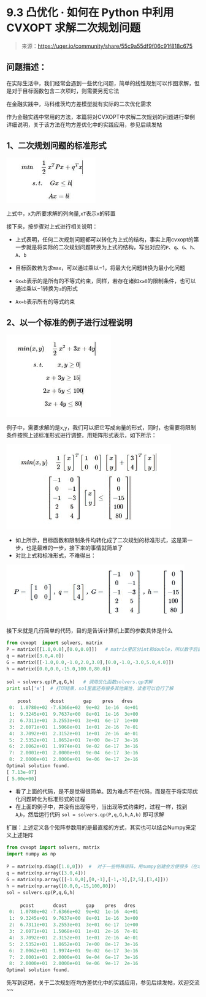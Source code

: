 

# 9.3 凸优化 · 如何在 Python 中利用 CVXOPT 求解二次规划问题

> 来源：https://uqer.io/community/share/55c9a55df9f06c91f818c675

## 问题描述：

在实际生活中，我们经常会遇到一些优化问题，简单的线性规划可以作图求解，但是对于目标函数包含二次项时，则需要另觅它法

在金融实践中，马科维茨均方差模型就有实际的二次优化需求

作为金融实践中常用的方法，本篇将对CVXOPT中求解二次规划的问题进行举例详细说明，关于该方法在均方差优化中的实践应用，参见后续发帖

## 1、二次规划问题的标准形式

![](img/20160730172736.jpg)

上式中，`x`为所要求解的列向量,`xT`表示`x`的转置

接下来，按步骤对上式进行相关说明：

+ 上式表明，任何二次规划问题都可以转化为上式的结构，事实上用cvxopt的第一步就是将实际的二次规划问题转换为上式的结构，写出对应的`P`、`q`、`G`、`h`、`A`、`b`

+ 目标函数若为求`max`，可以通过乘以−1，将最大化问题转换为最小化问题

+ `Gx≤b`表示的是所有的不等式约束，同样，若存在诸如`x≥0`的限制条件，也可以通过乘以−1转换为`≤`的形式

+ `Ax=b`表示所有的等式约束

## 2、以一个标准的例子进行过程说明

![](img/20160730172841.jpg)

例子中，需要求解的是`x`,`y`，我们可以把它写成向量的形式，同时，也需要将限制条件按照上述标准形式进行调整，用矩阵形式表示，如下所示：

![](img/20160730172859.jpg)

+ 如上所示，目标函数和限制条件均转化成了二次规划的标准形式，这是第一步，也是最难的一步，接下来的事情就简单了
+ 对比上式和标准形式，不难得出：

![](img/20160730172924.jpg)

接下来就是几行简单的代码，目的是告诉计算机上面的参数具体是什么

```py
from cvxopt  import solvers, matrix 
P = matrix([[1.0,0.0],[0.0,0.0]])   # matrix里区分int和double，所以数字后面都需要加小数点
q = matrix([3.0,4.0])
G = matrix([[-1.0,0.0,-1.0,2.0,3.0],[0.0,-1.0,-3.0,5.0,4.0]])
h = matrix([0.0,0.0,-15.0,100.0,80.0])

sol = solvers.qp(P,q,G,h)   # 调用优化函数solvers.qp求解
print sol['x']  # 打印结果，sol里面还有很多其他属性，读者可以自行了解

    pcost       dcost       gap    pres   dres
 0:  1.0780e+02 -7.6366e+02  9e+02  1e-16  4e+01
 1:  9.3245e+01  9.7637e+00  8e+01  1e-16  3e+00
 2:  6.7311e+01  3.2553e+01  3e+01  6e-17  1e+00
 3:  2.6071e+01  1.5068e+01  1e+01  2e-16  7e-01
 4:  3.7092e+01  2.3152e+01  1e+01  2e-16  4e-01
 5:  2.5352e+01  1.8652e+01  7e+00  8e-17  3e-16
 6:  2.0062e+01  1.9974e+01  9e-02  6e-17  3e-16
 7:  2.0001e+01  2.0000e+01  9e-04  6e-17  3e-16
 8:  2.0000e+01  2.0000e+01  9e-06  9e-17  2e-16
Optimal solution found.
[ 7.13e-07]
[ 5.00e+00]
```

+ 看了上面的代码，是不是觉得很简单。因为难点不在代码，而是在于将实际优化问题转化为标准形式的过程
+ 在上面的例子中，并没有出现等号，当出现等式约束时，过程一样，找到`A`,`b`，然后运行代码 `sol = solvers.qp(P,q,G,h,A,b)` 即可求解

扩展：上述定义各个矩阵参数用的是最直接的方式，其实也可以结合Numpy来定义上述矩阵

```py
from cvxopt import solvers, matrix
import numpy as np

P = matrix(np.diag([1.0,0]))  #  对于一些特殊矩阵，用numpy创建会方便很多（在本例中可能感受不大）
q = matrix(np.array([3.0,4]))
G = matrix(np.array([[-1.0,0],[0,-1],[-1,-3],[2,5],[3,4]]))
h = matrix(np.array([0.0,0,-15,100,80]))
sol = solvers.qp(P,q,G,h)

     pcost       dcost       gap    pres   dres
 0:  1.0780e+02 -7.6366e+02  9e+02  1e-16  4e+01
 1:  9.3245e+01  9.7637e+00  8e+01  1e-16  3e+00
 2:  6.7311e+01  3.2553e+01  3e+01  6e-17  1e+00
 3:  2.6071e+01  1.5068e+01  1e+01  2e-16  7e-01
 4:  3.7092e+01  2.3152e+01  1e+01  2e-16  4e-01
 5:  2.5352e+01  1.8652e+01  7e+00  8e-17  3e-16
 6:  2.0062e+01  1.9974e+01  9e-02  6e-17  3e-16
 7:  2.0001e+01  2.0000e+01  9e-04  6e-17  3e-16
 8:  2.0000e+01  2.0000e+01  9e-06  9e-17  2e-16
Optimal solution found.
```

先写到这吧，关于二次规划在均方差优化中的实践应用，参见后续发帖，欢迎交流~~

